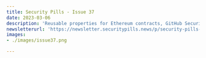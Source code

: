 ```yaml
---
title: Security Pills - Issue 37
date: 2023-03-06
description: 'Reusable properties for Ethereum contracts, GitHub Security Lab audited DataHub, Demystifying Exploitable Bugs in Smart Contracts'
newsletterurl: 'https://newsletter.securitypills.news/p/security-pills-issue-37'
images: 
- ./images/issue37.png

--- 
```

